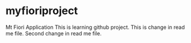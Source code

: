 # myfioriproject
Mt Fiori Application
This is learning github project.
This is change in read me file.
Second change in read me file.
